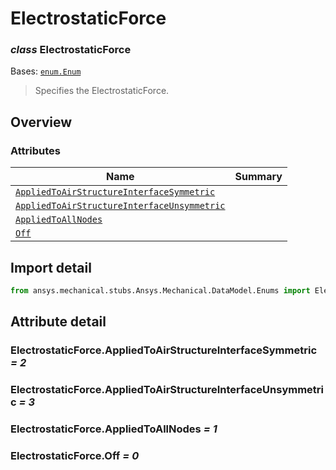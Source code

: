 <a id="electrostaticforce"></a>

# ElectrostaticForce

<a id="ElectrostaticForce"></a>

### *class* ElectrostaticForce

Bases: [`enum.Enum`](https://docs.python.org/3/library/enum.html#enum.Enum)

> Specifies the ElectrostaticForce.

> <!-- !! processed by numpydoc !! -->

<a id="overview"></a>

## Overview

### Attributes

| Name | Summary |
|--------------------------------------------------------------------------------------------------------------|----|
| [`AppliedToAirStructureInterfaceSymmetric`](#ElectrostaticForce.AppliedToAirStructureInterfaceSymmetric)     |    |
| [`AppliedToAirStructureInterfaceUnsymmetric`](#ElectrostaticForce.AppliedToAirStructureInterfaceUnsymmetric) |    |
| [`AppliedToAllNodes`](#ElectrostaticForce.AppliedToAllNodes)                                                 |    |
| [`Off`](#ElectrostaticForce.Off)                                                                             |    |

<a id="import-detail"></a>

## Import detail

```python
from ansys.mechanical.stubs.Ansys.Mechanical.DataModel.Enums import ElectrostaticForce
```

<a id="attribute-detail"></a>

## Attribute detail

<a id="ElectrostaticForce.AppliedToAirStructureInterfaceSymmetric"></a>

### ElectrostaticForce.AppliedToAirStructureInterfaceSymmetric *= 2*

<a id="ElectrostaticForce.AppliedToAirStructureInterfaceUnsymmetric"></a>

### ElectrostaticForce.AppliedToAirStructureInterfaceUnsymmetric *= 3*

<a id="ElectrostaticForce.AppliedToAllNodes"></a>

### ElectrostaticForce.AppliedToAllNodes *= 1*

<a id="ElectrostaticForce.Off"></a>

### ElectrostaticForce.Off *= 0*

